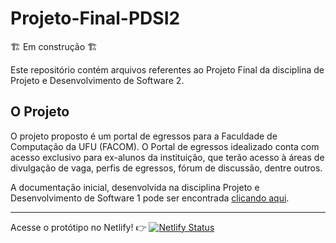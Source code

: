 # Projeto-Final-PDSI2

🏗️ Em construção 🏗️

Este repositório contém arquivos referentes ao Projeto Final da disciplina de Projeto e Desenvolvimento de Software 2.

## O Projeto

O projeto proposto é um portal de egressos para a Faculdade de Computação da UFU (FACOM). O Portal de egressos idealizado conta com acesso exclusivo para ex-alunos da instituição, que terão acesso à áreas de divulgação de vaga, perfis de egressos, fórum de discussão, dentre outros. 

A documentação inicial, desenvolvida na disciplina Projeto e Desenvolvimento de Software 1 pode ser encontrada [clicando aqui](PDSI-1/Trabalho_Final_PDSI1_JeffersonDias.pdf).

----

Acesse o protótipo no Netlify! 👉 [![Netlify Status](https://api.netlify.com/api/v1/badges/a86ba4a6-b1a7-4420-b513-e804bfbb5f16/deploy-status)](https://alumnifacom.netlify.com)
